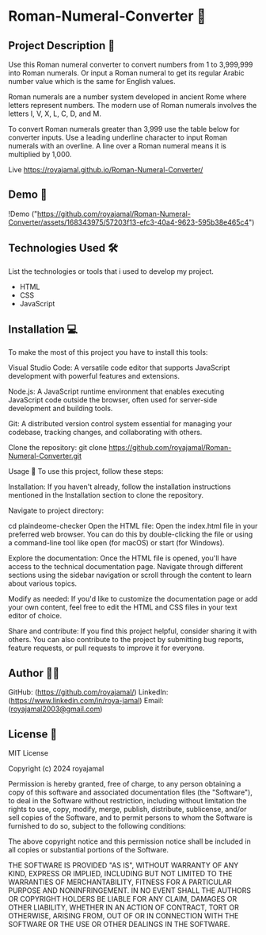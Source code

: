 # Roman-Numeral-Converter 🚀

## Project Description 📝

Use this Roman numeral converter to convert numbers from 1 to 3,999,999 into Roman numerals. Or input a Roman numeral to get its regular Arabic number value which is the same for English values.

Roman numerals are a number system developed in ancient Rome where letters represent numbers. The modern use of Roman numerals involves the letters I, V, X, L, C, D, and M.

To convert Roman numerals greater than 3,999 use the table below for converter inputs. Use a leading underline character to input Roman numerals with an overline. A line over a Roman numeral means it is multiplied by 1,000.

Live https://royajamal.github.io/Roman-Numeral-Converter/

## Demo 📸

!Demo ("https://github.com/royajamal/Roman-Numeral-Converter/assets/168343975/57203f13-efc3-40a4-9623-595b38e465c4")

## Technologies Used 🛠

List the technologies or tools that i  used to develop my project.  

- HTML
- CSS
- JavaScript

## Installation 💻
To make the most of this project you have to install this tools:

Visual Studio Code: A versatile code editor that supports JavaScript development with powerful features and extensions.

Node.js: A JavaScript runtime environment that enables executing JavaScript code outside the browser, often used for server-side development and building tools.

Git: A distributed version control system essential for managing your codebase, tracking changes, and collaborating with others.

Clone the repository:
git clone https://github.com/royajamal/Roman-Numeral-Converter.git


Usage 🎯 To use this project, follow these steps:

Installation: If you haven't already, follow the installation instructions mentioned in the Installation section to clone the repository.

Navigate to project directory:

cd plaindeome-checker Open the HTML file: Open the index.html file in your preferred web browser. You can do this by double-clicking the file or using a command-line tool like open (for macOS) or start (for Windows).

Explore the documentation: Once the HTML file is opened, you'll have access to the technical documentation page. Navigate through different sections using the sidebar navigation or scroll through the content to learn about various topics.

Modify as needed: If you'd like to customize the documentation page or add your own content, feel free to edit the HTML and CSS files in your text editor of choice.

Share and contribute: If you find this project helpful, consider sharing it with others. You can also contribute to the project by submitting bug reports, feature requests, or pull requests to improve it for everyone.



## Author 👩‍💻
GitHub: (https://github.com/royajamal/)
LinkedIn: (https://www.linkedin.com/in/roya-jamal)
Email: (royajamal2003@gmail.com)




## License 📜

MIT License

Copyright (c) 2024 royajamal

Permission is hereby granted, free of charge, to any person obtaining a copy
of this software and associated documentation files (the "Software"), to deal
in the Software without restriction, including without limitation the rights
to use, copy, modify, merge, publish, distribute, sublicense, and/or sell
copies of the Software, and to permit persons to whom the Software is
furnished to do so, subject to the following conditions:

The above copyright notice and this permission notice shall be included in all
copies or substantial portions of the Software.

THE SOFTWARE IS PROVIDED "AS IS", WITHOUT WARRANTY OF ANY KIND, EXPRESS OR
IMPLIED, INCLUDING BUT NOT LIMITED TO THE WARRANTIES OF MERCHANTABILITY,
FITNESS FOR A PARTICULAR PURPOSE AND NONINFRINGEMENT. IN NO EVENT SHALL THE
AUTHORS OR COPYRIGHT HOLDERS BE LIABLE FOR ANY CLAIM, DAMAGES OR OTHER
LIABILITY, WHETHER IN AN ACTION OF CONTRACT, TORT OR OTHERWISE, ARISING FROM,
OUT OF OR IN CONNECTION WITH THE SOFTWARE OR THE USE OR OTHER DEALINGS IN THE
SOFTWARE.
